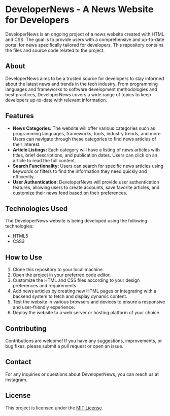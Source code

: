 # DeveloperNews - A News Website for Developers

DeveloperNews is an ongoing project of a news website created with HTML and CSS. The goal is to provide users with a comprehensive and up-to-date portal for news specifically tailored for developers. This repository contains the files and source code related to the project.

## About

DeveloperNews aims to be a trusted source for developers to stay informed about the latest news and trends in the tech industry. From programming languages and frameworks to software development methodologies and best practices, DeveloperNews covers a wide range of topics to keep developers up-to-date with relevant information.

## Features

- **News Categories:** The website will offer various categories such as programming languages, frameworks, tools, industry trends, and more. Users can navigate through these categories to find news articles of their interest.
- **Article Listings:** Each category will have a listing of news articles with titles, brief descriptions, and publication dates. Users can click on an article to read the full content.
- **Search Functionality:** Users can search for specific news articles using keywords or filters to find the information they need quickly and efficiently.
- **User Authentication:** DeveloperNews will provide user authentication features, allowing users to create accounts, save favorite articles, and customize their news feed based on their preferences.

## Technologies Used

The DeveloperNews website is being developed using the following technologies:

- HTML5
- CSS3

## How to Use

1. Clone this repository to your local machine.
2. Open the project in your preferred code editor.
3. Customize the HTML and CSS files according to your design preferences and requirements.
4. Add news articles by creating new HTML pages or integrating with a backend system to fetch and display dynamic content.
5. Test the website in various browsers and devices to ensure a responsive and user-friendly experience.
6. Deploy the website to a web server or hosting platform of your choice.

## Contributing

Contributions are welcome! If you have any suggestions, improvements, or bug fixes, please submit a pull request or open an issue.

## Contact

For any inquiries or questions about DeveloperNews, you can reach us at instagram.

## License

This project is licensed under the [MIT License](LICENSE).
